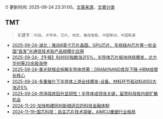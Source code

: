 :alarm_clock: 更新时间: 2025-09-24 23:31:00。[文章来源](/README.md)、[文章分类](/TAGS.md)

## TMT


> 关键字：`科技`、`半导体`、`芯片`、`电信`、`集成电路`、`中国移动`、`中国联通`



- [2025-09-24-湖北：推动8英寸芯片晶圆、GPU芯片、车规级AI芯片等一批全国“首发”光通信技术和产品规模化应用](https://www.cls.cn/detail/2154424) 
- [2025-09-24-【午报】科创50指数涨近5%，半导体芯片板块持续爆发，北方华创等20余股涨停](https://www.cls.cn/detail/2154333) 
- [2025-09-24-美光财报会拆解半导体供需：DRAM/NAND库存下降-HBM成增长核心](https://www.cls.cn/detail/2154342) 
- [2025-09-24-多重催化下半导体上游全线爆发-设备、材料环节驱动科创50大涨近5%](https://www.cls.cn/detail/2154331) 
- [2025-09-24-市场探底回升显韧性！半导体成领涨关键，留意科技股内部扩散机会](https://www.cls.cn/detail/2154124) 
- [2024-11-20-加快构建同创新相适应的科技金融体制](https://xueqiu.com/9193403816/313561745) 
- [2024-11-19-国芯科技：自主芯片技术突破，AIMCU重塑行业格局](https://xueqiu.com/8151841495/313402043) 
